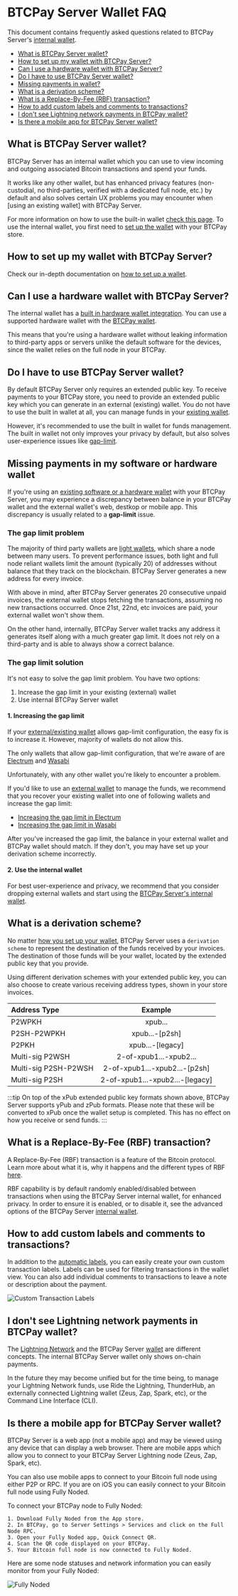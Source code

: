 # BTCPay Server Wallet FAQ

This document contains frequently asked questions related to BTCPay Server's [internal wallet](../Wallet.md).

* [What is BTCPay Server wallet?](#what-is-btcpay-server-wallet)
* [How to set up my wallet with BTCPay Server?](#how-to-set-up-my-wallet-with-btcpay-server)
* [Can I use a hardware wallet with BTCPay Server?](#can-i-use-a-hardware-wallet-with-btcpay-server)
* [Do I have to use BTCPay Server wallet?](#do-i-have-to-use-btcpay-server-wallet)
* [Missing payments in wallet?](#missing-payments-in-my-software-or-hardware-wallet)
* [What is a derivation scheme?](#what-is-a-derivation-scheme)
* [What is a Replace-By-Fee (RBF) transaction?](#what-is-a-replace-by-fee-rbf-transaction)
* [How to add custom labels and comments to transactions?](#how-to-add-custom-labels-and-comments-to-transactions)
* [I don't see Lightning network payments in BTCPay wallet?](#i-dont-see-lightning-network-payments-in-btcpay-wallet)
* [Is there a mobile app for BTCPay Server wallet?](#is-there-a-mobile-app-for-btcpay-server-wallet)

## What is BTCPay Server wallet?

BTCPay Server has an internal wallet which you can use to view incoming and outgoing associated Bitcoin transactions and spend your funds.

It works like any other wallet, but has enhanced privacy features (non-custodial, no third-parties, verified with a dedicated full node, etc.) by default and also solves certain UX problems you may encounter when [using an existing wallet] with BTCPay Server.

For more information on how to use the built-in wallet [check this page](../Wallet.md). To use the internal wallet, you first need to [set up the wallet](../WalletSetup.md) with your BTCPay store.

## How to set up my wallet with BTCPay Server?

Check our in-depth documentation on [how to set up a wallet](../WalletSetup.md).

## Can I use a hardware wallet with BTCPay Server?

The internal wallet has a [built in hardware wallet integration](../HardwareWalletIntegration.md). You can use a supported hardware wallet with the [BTCPay wallet](../Wallet.md).

This  means that you're using a hardware wallet without leaking information to third-party apps or servers unlike the default software for the devices, since the wallet relies on the full node in your BTCPay.

## Do I have to use BTCPay Server wallet?

By default BTCPay Server only requires an extended public key. To receive payments to your BTCPay store, you need to provide an extended public key which you can generate in an external (existing) wallet. You do not have to use the built in wallet at all, you can manage funds in your [existing wallet](../WalletSetup.md#use-an-existing-wallet).

However, it's recommended to use the built in wallet for funds management. The built in wallet not only improves your privacy by default, but also solves user-experience issues like [gap-limit](#missing-payments-in-my-software-or-hardware-wallet).

## Missing payments in my software or hardware wallet

If you're using an [existing software or a hardware wallet](../WalletSetup.md#use-an-existing-wallet) with your BTCPay Server, you may experience a discrepancy between balance in your BTCPay wallet and the external wallet's web, destkop or mobile app. This discrepancy is usually related to a **gap-limit** issue.

### The gap limit problem

The majority of third party wallets are [light wallets](https://en.bitcoin.it/wiki/Lightweight_node), which share a node between many users. To prevent performance issues, both light and full node reliant wallets limit the amount (typically 20) of addresses without balance that they track on the blockchain. BTCPay Server generates a new address for every invoice.

With above in mind, after BTCPay Server generates 20 consecutive unpaid invoices, the external wallet stops fetching the transactions, assuming no new transactions occurred. Once 21st, 22nd, etc invoices are paid, your external wallet won't show them.

On the other hand, internally, BTCPay Server wallet tracks any address it generates itself along with a much greater gap limit. It does not rely on a third-party and is able to always show a correct balance.

### The gap limit solution

It's not easy to solve the gap limit problem. You have two options:

1. Increase the gap limit in your existing (external) wallet
2. Use internal BTCPay Server wallet

#### 1. Increasing the gap limit

If your [external/existing wallet](../WalletSetup.md#use-an-existing-wallet) allows gap-limit configuration, the easy fix is to increase it. However, majority of wallets do not allow this.

The only wallets that allow gap-limit configuration, that we're aware of are [Electrum](../ElectrumWallet.md) and [Wasabi](../WasabiWallet.md)

Unfortunately, with any other wallet you're likely to encounter a problem.

If you'd like to use an [external wallet](../WalletSetup.md#use-an-existing-wallet) to manage the funds, we recommend that you recover your existing wallet into one of following wallets and increase the gap limit:

- [Increasing the gap limit in Electrum](../ElectrumWallet.md#configuring-the-gap-limit-in-electrum)
- [Increasing the gap limit in Wasabi](../WasabiWallet.md#configuring-the-gap-limit-in-wasabi)

After you've increased the gap limit, the balance in your external wallet and BTCPay wallet should match. If they don't, you may have set up your derivation scheme incorrectly.

#### 2. Use the internal wallet

For best user-experience and privacy, we recommend that you consider dropping external wallets and start using the [BTCPay Server's internal wallet](../Wallet.md).

## What is a derivation scheme?

No matter [how you set up your wallet](../WalletSetup.md), BTCPay Server uses a `derivation scheme` to represent the destination of the funds received by your invoices. The destination of those funds will be your wallet, located by the extended public key that you provide.

Using different derivation schemes with your extended public key, you can also choose to create various receiving address types, shown in your store invoices.

|Address Type|	Example |
|:--|:--:|
|P2WPKH |	xpub... |
|P2SH-P2WPKH	| xpub...-[p2sh] |
|P2PKH	| xpub...-[legacy] |
|Multi-sig P2WSH	| 2-of-xpub1...-xpub2... |
|Multi-sig P2SH-P2WSH	| 2-of-xpub1...-xpub2...-[p2sh] |
|Multi-sig P2SH |	2-of-xpub1...-xpub2...-[legacy] |

:::tip
On top of the xPub extended public key formats shown above, BTCPay Server supports yPub and zPub formats. Please note that these will be converted to xPub once the wallet setup is completed. This has no effect on how you receive or send funds.
:::

## What is a Replace-By-Fee (RBF) transaction?

A Replace-By-Fee (RBF) transaction is a feature of the Bitcoin protocol. Learn more about what it is, why it happens and the different types of RBF [here](https://bitcoin.stackexchange.com/a/54457/85016). 

RBF capability is by default randomly enabled/disabled between transactions when using the BTCPay Server internal wallet, for enhanced privacy. In order to ensure it is enabled, or to disable it, see the advanced options of the BTCPay Server [internal wallet](../Wallet.md#rbf-replace-by-fee). 

## How to add custom labels and comments to transactions?

In addition to the [automatic labels](../Wallet.md#transaction-labels), you can easily create your own custom transaction labels. Labels can be used for filtering transactions in the wallet view. You can also add individual comments to transactions to leave a note or description about the payment.

![Custom Transaction Labels](../img/wallet/WalletTxComment.png)

## I don't see Lightning network payments in BTCPay wallet?

The [Lightning Network](../LightningNetwork.md) and the BTCPay Server [wallet](../Wallet.md) are different concepts. The internal BTCPay Server wallet only shows on-chain payments.

In the future they may become unified but for the time being, to manage your Lightning Network funds, use Ride the Lightning, ThunderHub, an externally connected Lightning wallet (Zeus, Zap, Spark, etc), or the Command Line Interface (CLI).

## Is there a mobile app for BTCPay Server wallet?

BTCPay Server is a web app (not a mobile app) and may be viewed using any device that can display a web browser. There are mobile apps which allow you to connect to your BTCPay Server Lightning node (Zeus, Zap, Spark, etc). 

You can also use mobile apps to connect to your Bitcoin full node using either P2P or RPC. If you are on iOS you can easily connect to your Bitcoin full node using Fully Noded. 

To connect your BTCPay node to Fully Noded:

    1. Download Fully Noded from the App store.
    2. In BTCPay, go to Server Settings > Services and click on the Full Node RPC.
    3. Open your Fully Noded app, Quick Connect QR.
    4. Scan the QR code displayed on your BTCPay.
    5. Your Bitcoin full node is now connected to Fully Noded.

Here are some node statuses and network information you can easily monitor from your Fully Noded:

![Fully Noded](../img/FullyNoded.png)
